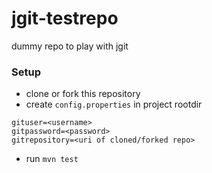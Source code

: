 jgit-testrepo
=============

dummy repo to play with jgit

### Setup
- clone or fork this repository
- create `config.properties` in project rootdir

```
gituser=<username>
gitpassword=<password>
gitrepository=<uri of cloned/forked repo>
```

- run `mvn test`
